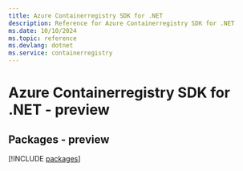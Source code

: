 ```yaml
---
title: Azure Containerregistry SDK for .NET
description: Reference for Azure Containerregistry SDK for .NET
ms.date: 10/10/2024
ms.topic: reference
ms.devlang: dotnet
ms.service: containerregistry
---
```

# Azure Containerregistry SDK for .NET - preview
## Packages - preview
[!INCLUDE [packages](containerregistry-index.md)]